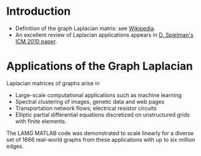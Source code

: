# Introduction #
  * Definition of the graph Laplacian matrix: see [Wikipedia](http://en.wikipedia.org/wiki/Laplacian_matrix).
  * An excellent review of Laplacian applications appears in [D. Spielman's ICM 2010 paper](http://www.cs.yale.edu/homes/spielman/PAPERS/icm10post.pdf).

# Applications of the Graph Laplacian #

Laplacian matrices of graphs arise in
  * Large-scale computational applications such as machine learning
  * Spectral clustering of images, genetic data and web pages
  * Transportation network flows; electrical resistor circuits
  * Elliptic partial differential equations discretized on unstructured grids with finite elements.

The LAMG MATLAB code was demonstrated to scale linearly for a diverse set of 1666 real-world graphs from these applications with up to six million edges.